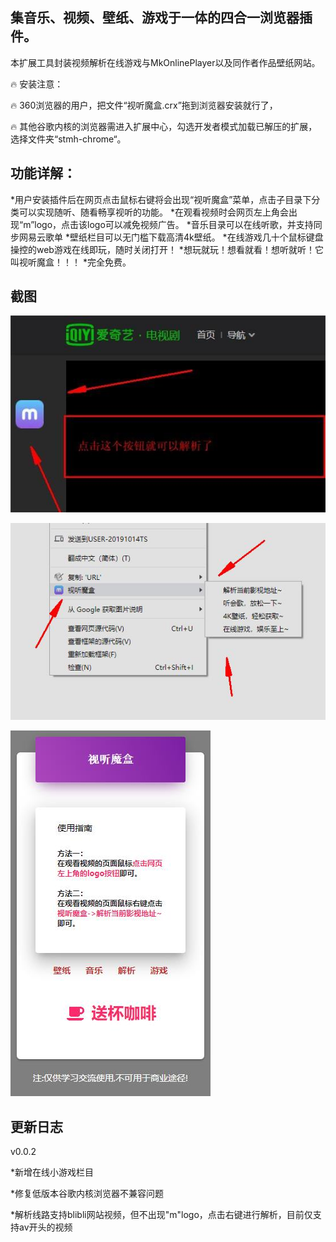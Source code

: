 ## 集音乐、视频、壁纸、游戏于一体的四合一浏览器插件。
本扩展工具封装视频解析在线游戏与MkOnlinePlayer以及同作者作品壁纸网站。

:fire: 安装注意：

:fire: 360浏览器的用户，把文件“视听魔盒.crx”拖到浏览器安装就行了，

:fire: 其他谷歌内核的浏览器需进入扩展中心，勾选开发者模式加载已解压的扩展，选择文件夹“stmh-chrome“。

## 功能详解：

*用户安装插件后在网页点击鼠标右键将会出现“视听魔盒”菜单，点击子目录下分类可以实现随听、随看畅享视听的功能。
*在观看视频时会网页左上角会出现“m”logo，点击该logo可以减免视频广告。
*音乐目录可以在线听歌，并支持同步网易云歌单
*壁纸栏目可以无门槛下载高清4k壁纸。
*在线游戏几十个鼠标键盘操控的web游戏在线即玩，随时关闭打开！
*想玩就玩！想看就看！想听就听！它叫视听魔盒！！！
*完全免费。

## 截图

![效果图2](./效果图2.png)

![效果图1](./效果图1.png)

![效果图3](./效果图3.png)

## 更新日志

v0.0.2 

*新增在线小游戏栏目 

*修复低版本谷歌内核浏览器不兼容问题

*解析线路支持blibli网站视频，但不出现"m"logo，点击右键进行解析，目前仅支持av开头的视频